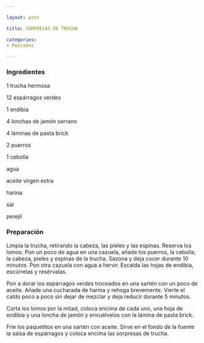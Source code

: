 ```yaml
---

layout: post

title: SORPRESAS DE TRUCHA

categories:
- Pescados

---
```


<h3>Ingredientes</h3>

1 trucha hermosa

12 espárragos verdes

1 endibia

4 lonchas de jamón serrano

4 láminas de pasta brick

2 puerros

1 cebolla

agua

aceite virgen extra

harina

sal

perejil

<h3>Preparación</h3>

Limpia la trucha, retirando la cabeza, las pieles y las espinas. Reserva los lomos. Pon un poco de agua en una cazuela, añade los puerros, la cebolla, la cabeza, pieles y espinas de la trucha. Sazona y deja cocer durante 10 minutos. Pon otra cazuela con agua a hervir. Escalda las hojas de endibia, escúrrelas y resérvalas.

Pon a dorar los espárragos verdes troceados en una sartén con un poco de aceite. Añade una cucharada de harina y rehoga brevemente. Vierte el caldo poco a poco sin dejar de mezclar y deja reducir durante 5 minutos.

Corta los lomos por la mitad, coloca encima de cada uno, una hoja de endibia y una loncha de jamón y envuélvelos con la lámina de pasta brick.

Fríe los paquetitos en una sartén con aceite. Sirve en el fondo de la fuente la salsa de espárragos y coloca encima las sorpresas de trucha.

